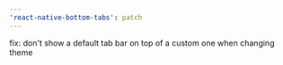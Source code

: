 ```yaml
---
'react-native-bottom-tabs': patch
---
```


fix: don't show a default tab bar on top of a custom one when changing theme
